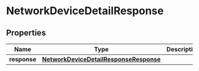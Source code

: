 
# NetworkDeviceDetailResponse

## Properties
Name | Type | Description | Notes
------------ | ------------- | ------------- | -------------
**response** | [**NetworkDeviceDetailResponseResponse**](NetworkDeviceDetailResponseResponse.md) |  |  [optional]



